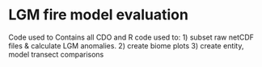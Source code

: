 # LGM fire model evaluation
 Code used to Contains all CDO and R code used to: 1) subset raw netCDF files & calculate LGM anomalies.
2) create biome plots
3) create entity, model transect comparisons
